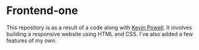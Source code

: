# Frontend-one
This repository is as a result of a code along with [Kevin Powell](https://www.youtube.com/@KevinPowell). It involves building a responsive website using HTML and CSS.
I've also added a few features of my own.
